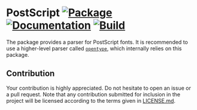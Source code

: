 # PostScript [![Package][package-img]][package-url] [![Documentation][documentation-img]][documentation-url] [![Build][build-img]][build-url]

The package provides a parser for PostScript fonts. It is recommended to use a
higher-level parser called [`opentype`][opentype], which internally relies on
this package.

## Contribution

Your contribution is highly appreciated. Do not hesitate to open an issue or a
pull request. Note that any contribution submitted for inclusion in the project
will be licensed according to the terms given in [LICENSE.md](LICENSE.md).

[opentype]: https://github.com/bodoni/opentype

[build-img]: https://github.com/bodoni/postscript/workflows/build/badge.svg
[build-url]: https://github.com/bodoni/postscript/actions/workflows/build.yml
[documentation-img]: https://docs.rs/postscript/badge.svg
[documentation-url]: https://docs.rs/postscript
[package-img]: https://img.shields.io/crates/v/postscript.svg
[package-url]: https://crates.io/crates/postscript
